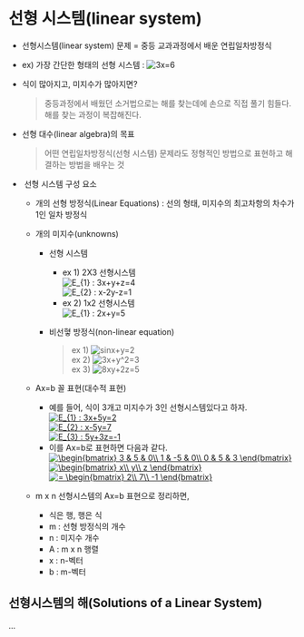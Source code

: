 # 선형 시스템(linear system)
+ 선형시스템(linear system) 문제 = 중등 교과과정에서 배운 연립일차방정식
+ ex) 가장 간단한 형태의 선형 시스템 : <img src="https://latex.codecogs.com/gif.latex?3x=6" title="3x=6" />   
+ 식이 많아지고, 미지수가 많아지면?
   > 중등과정에서 배웠던 소거법으로는 해를 찾는데에 손으로 직접 풀기 힘들다.   
   > 해를 찾는 과정이 복잡해진다.
   
+ 선형 대수(linear algebra)의 목표
   > 어떤 연립일차방정식(선형 시스템) 문제라도 정형적인 방법으로 표현하고 해결하는 방법을 배우는 것

+ <math>m x n</math> 선형 시스템 구성 요소
   + <math>m</math>개의 선형 방정식(Linear Equations) : 선의 형태, 미지수의 최고차항의 차수가 1인 일차 방정식
   + <math>n</math>개의 미지수(unknowns)
      + 선형 시스템
         + ex 1) 2X3 선형시스템   
           <img src="https://latex.codecogs.com/gif.latex?E_{1}&space;:&space;3x&plus;y&plus;z=4" title="E_{1} : 3x+y+z=4" />   
           <img src="https://latex.codecogs.com/gif.latex?E_{2}&space;:&space;x-2y-z=1" title="E_{2} : x-2y-z=1" />   
         + ex 2) 1x2 선형시스템   
           <img src="https://latex.codecogs.com/gif.latex?E_{1}&space;:&space;2x&plus;y=5" title="E_{1} : 2x+y=5" />   
           
      + 비선혛 방정식(non-linear equation)
         > ex 1) <img src="https://latex.codecogs.com/gif.latex?sinx&plus;y=2" title="sinx+y=2" />     
         > ex 2) <img src="https://latex.codecogs.com/gif.latex?3x&plus;y^2=3" title="3x+y^2=3" />      
         > ex 3) <img src="https://latex.codecogs.com/gif.latex?8xy&plus;2z=5" title="8xy+2z=5" />      
         
   + Ax=b 꼴 표현(대수적 표현)
      + 예를 들어, 식이 3개고 미지수가 3인 선형시스템있다고 하자.  
         <a href="https://www.codecogs.com/eqnedit.php?latex=E_{1}&space;:&space;3x&plus;5y=2" target="_blank"><img src="https://latex.codecogs.com/gif.latex?E_{1}&space;:&space;3x&plus;5y=2" title="E_{1} : 3x+5y=2" /></a>    
         <a href="https://www.codecogs.com/eqnedit.php?latex=E_{2}&space;:&space;x-5y=7" target="_blank"><img src="https://latex.codecogs.com/gif.latex?E_{2}&space;:&space;x-5y=7" title="E_{2} : x-5y=7" /></a>   
         <a href="https://www.codecogs.com/eqnedit.php?latex=E_{3}&space;:&space;5y&plus;3z=-1" target="_blank"><img src="https://latex.codecogs.com/gif.latex?E_{3}&space;:&space;5y&plus;3z=-1" title="E_{3} : 5y+3z=-1" /></a>         
      + 이를 Ax=b로 표현하면 다음과 같다.   
         <a href="https://www.codecogs.com/eqnedit.php?latex=\begin{bmatrix}&space;3&space;&&space;5&space;&&space;0\\&space;1&space;&&space;-5&space;&&space;0\\&space;0&space;&&space;5&space;&&space;3&space;\end{bmatrix}" target="_blank"><img src="https://latex.codecogs.com/gif.latex?\begin{bmatrix}&space;3&space;&&space;5&space;&&space;0\\&space;1&space;&&space;-5&space;&&space;0\\&space;0&space;&&space;5&space;&&space;3&space;\end{bmatrix}" title="\begin{bmatrix} 3 & 5 & 0\\ 1 & -5 & 0\\ 0 & 5 & 3 \end{bmatrix}" /></a> <a href="https://www.codecogs.com/eqnedit.php?latex=\begin{bmatrix}&space;x\\&space;y\\&space;z&space;\end{bmatrix}" target="_blank"><img src="https://latex.codecogs.com/gif.latex?\begin{bmatrix}&space;x\\&space;y\\&space;z&space;\end{bmatrix}" title="\begin{bmatrix} x\\ y\\ z \end{bmatrix}" /></a> <a href="https://www.codecogs.com/eqnedit.php?latex==&space;\begin{bmatrix}&space;2\\&space;4\\&space;-1&space;\end{bmatrix}" target="_blank"><img src="https://latex.codecogs.com/gif.latex?=&space;\begin{bmatrix}&space;2\\&space;7\\&space;-1&space;\end{bmatrix}" title="= \begin{bmatrix} 2\\ 7\\ -1 \end{bmatrix}" /></a>   
   + m x n 선형시스템의 Ax=b 표현으로 정리하면,
      + 식은 행, 행은 식
      + m : 선형 방정식의 개수
      + n : 미지수 개수
      + A : m x n 행렬
      + x : n-벡터
      + b : m-벡터
      
## 선형시스템의 해(Solutions of a Linear System)
...
